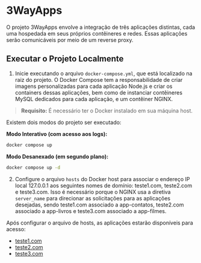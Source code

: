 # 3WayApps

O projeto 3WayApps envolve a integração de três aplicações distintas, cada uma hospedada em seus próprios contêineres e redes. Essas aplicações serão comunicáveis por meio de um reverse proxy.

## Executar o Projeto Localmente 

1. Inicie executando o arquivo `docker-compose.yml`, que está localizado na raiz do projeto. O Docker Compose tem a responsabilidade de criar imagens personalizadas para cada aplicação Node.js e criar os containers dessas aplicações, bem como de instanciar contêineres MySQL dedicados para cada aplicação, e um contêiner NGINX.

> **Requisito:** É necessário ter o Docker instalado em sua máquina host.

Existem dois modos do projeto ser executado:

**Modo Interativo (com acesso aos logs):**
```bash
docker compose up
```
**Modo Desanexado (em segundo plano):**
```bash
docker compose up -d
```
2. Configure o arquivo `hosts` do Docker host para associar o endereço IP local 127.0.0.1 aos seguintes nomes de domínio: teste1.com, teste2.com e teste3.com. Isso é necessário porque o NGINX usa a diretiva `server_name` para direcionar as solicitações para as aplicações desejadas, sendo teste1.com associado a app-contatos, teste2.com associado a app-livros e teste3.com associado a app-filmes.  

Após configurar o arquivo de hosts, as aplicações estarão disponíveis para acesso:

-   [teste1.com](http://teste1.com/)
-   [teste2.com](http://teste2.com/)
-   [teste3.com](http://teste3.com/)
